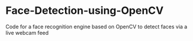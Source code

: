 # Face-Detection-using-OpenCV
Code for a face recognition engine based on OpenCV to detect faces via a live webcam feed
